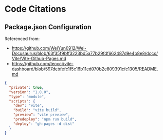 # Code Citations

## Package.json Configuration
Referenced from:
- https://github.com/WeiYun0912/Wei-Docusaurus/blob/63f35f9bff3223bd5a77b29fdf662487d9e4b8e8/docs/Vite/Vite-Github-Pages.md
- https://github.com/teocci/vite-dashboard/blob/597debfefc1f5c16b11ed070b2e809391cfc1305/README.md

```json
{
  "private": true,
  "version": "1.0.0",
  "type": "module",
  "scripts": {
    "dev": "vite",
    "build": "vite build",
    "preview": "vite preview",
    "predeploy": "npm run build",
    "deploy": "gh-pages -d dist"
  }
}
```
